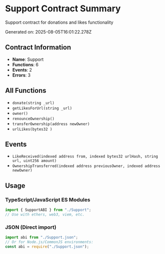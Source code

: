 # Support Contract Summary

Support contract for donations and likes functionality

Generated on: 2025-08-05T16:01:22.278Z

## Contract Information

- **Name**: Support
- **Functions**: 6
- **Events**: 2
- **Errors**: 3

## All Functions

- `donate(string _url)`
- `getLikesForUrl(string _url)`
- `owner()`
- `renounceOwnership()`
- `transferOwnership(address newOwner)`
- `urlLikes(bytes32 )`

## Events

- `LikeReceived(indexed address from, indexed bytes32 urlHash, string url, uint256 amount)`
- `OwnershipTransferred(indexed address previousOwner, indexed address newOwner)`

## Usage

### TypeScript/JavaScript ES Modules

```typescript
import { SupportABI } from "./Support";
// Use with ethers, web3, viem, etc.
```

### JSON (Direct import)

```javascript
import abi from "./Support.json";
// Or for Node.js/CommonJS environments:
const abi = require("./Support.json");
```

